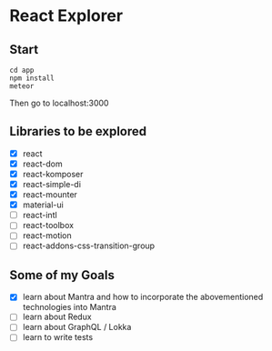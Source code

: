 # React Explorer

## Start
```
cd app
npm install
meteor
```
Then go to localhost:3000

## Libraries to be explored

- [X] react
- [X] react-dom
- [X] react-komposer
- [X] react-simple-di
- [X] react-mounter
- [X] material-ui
- [ ] react-intl
- [ ] react-toolbox
- [ ] react-motion
- [ ] react-addons-css-transition-group

## Some of my Goals

- [X] learn about Mantra and how to incorporate the abovementioned technologies into Mantra
- [ ] learn about Redux
- [ ] learn about GraphQL / Lokka
- [ ] learn to write tests
